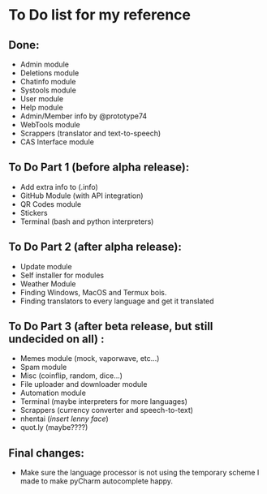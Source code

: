 # To Do list for my reference

## Done:
 - Admin module
 - Deletions module
 - Chatinfo module
 - Systools module
 - User module
 - Help module
 - Admin/Member info by @prototype74
 - WebTools module
 - Scrappers (translator and text-to-speech)
 - CAS Interface module

## To Do Part 1 (before alpha release):
 - Add extra info to (.info)
 - GitHub Module (with API integration)
 - QR Codes module
 - Stickers
 - Terminal (bash and python interpreters)

## To Do Part 2 (after alpha release):
 - Update module
 - Self installer for modules
 - Weather Module
 - Finding Windows, MacOS and Termux bois.
 - Finding translators to every language and get it translated

## To Do Part 3 (after beta release, but still undecided on all) :
 - Memes module (mock, vaporwave, etc...)
 - Spam module
 - Misc (coinflip, random, dice...)
 - File uploader and downloader module
 - Automation module
 - Terminal (maybe interpreters for more languages)
 - Scrappers (currency converter and speech-to-text)
 - nhentai (*insert lenny face*)
 - quot.ly (maybe????)

## Final changes:
 - Make sure the language processor is not using the temporary scheme I made to make pyCharm autocomplete happy.
 